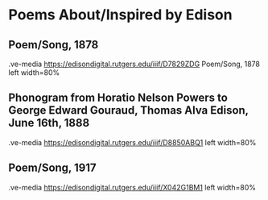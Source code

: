# Poems About/Inspired by Edison

##  Poem/Song, 1878

.ve-media https://edisondigital.rutgers.edu/iiif/D7829ZDG Poem/Song, 1878 left width=80%

##  Phonogram from Horatio Nelson Powers to George Edward Gouraud, Thomas Alva Edison, June 16th, 1888

.ve-media https://edisondigital.rutgers.edu/iiif/D8850ABQ1 left width=80%

##  Poem/Song, 1917

.ve-media https://edisondigital.rutgers.edu/iiif/X042G1BM1 left width=80%